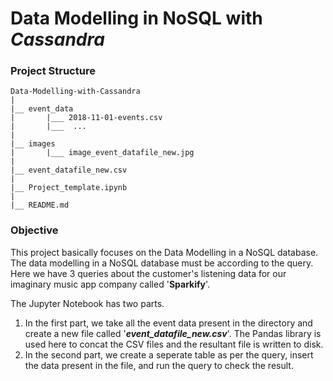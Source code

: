 # Data Modelling in NoSQL with _Cassandra_



### Project Structure

```
Data-Modelling-with-Cassandra
|
|__ event_data
|       |___ 2018-11-01-events.csv
|       |___  ...
|
|__ images
|       |___ image_event_datafile_new.jpg
|
|__ event_datafile_new.csv
|
|__ Project_template.ipynb
|
|__ README.md
```

### Objective

This project basically focuses on the Data Modelling in a NoSQL database. The data modelling in a NoSQL database must be
according to the query. Here we have 3 queries about the customer's listening data for our imaginary music app company 
called '**Sparkify**'.

The Jupyter Notebook has two parts. 
1. In the first part, we take all the event data present in the directory and create a new file called '**_event_datafile_new.csv_**'.
The Pandas library is used here to concat the CSV files and the resultant file is written to disk.
2. In the second part, we create a seperate table as per the query, insert the data present in the file, and 
run the query to check the result.
